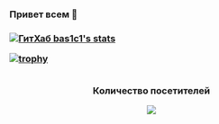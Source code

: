 <h3>Привет всем 👋<h3>

<p align="по центру">

[![ГитХаб bas1c1's stats](https://github-readme-stats.vercel.app/api?username=bas1c1)](https://github.com/anuraghazra/github-readme-stats)

[![trophy](https://github-profile-trophy.vercel.app/?username=bas1c1&theme=onedark)](https://github.com/GNRain/github-profile-trophy)

</p>

<p align="center"> 
 <br>Количество посетителей</br>
 <p align="center">
 <img src="https://profile-counter.glitch.me/bas1c1/count.svg " />
 </p>
